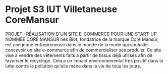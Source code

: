# Projet S3 IUT Villetaneuse CoreMansur
PROJET : RÉALISATION D'UN SITE E-COMMERCE POUR UNE START-UP NOMMÉE CORÉ MANSÙR
nes Biot, fondatrice de la marque Coré Mansùr, est une jeune entrepreneuse dans le monde de la mode qui souhaite concevoir un site e-commerce afin de commercialiser ses produits.
Ce site vise à vendre des vêtements faits à partir de tissus déjà utilisés afin de favoriser le recyclage. Cela a un impact environnemental très positif dans la lutte contre la pollution qu'elle mène dans la vie de tous les jours.
